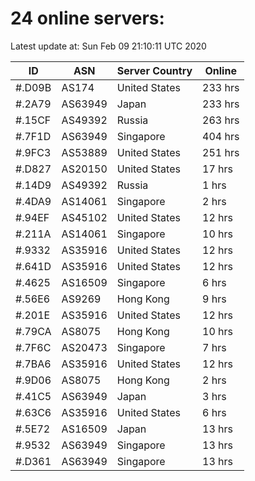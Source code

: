 # 24 online servers:

Latest update at: Sun Feb 09 21:10:11 UTC 2020

| ID | ASN | Server Country | Online |
| -- | --- | -------------- | ------ |
| #.D09B | AS174 | United States | 233 hrs |
| #.2A79 | AS63949 | Japan | 233 hrs |
| #.15CF | AS49392 | Russia | 263 hrs |
| #.7F1D | AS63949 | Singapore | 404 hrs |
| #.9FC3 | AS53889 | United States | 251 hrs |
| #.D827 | AS20150 | United States | 17 hrs |
| #.14D9 | AS49392 | Russia | 1 hrs |
| #.4DA9 | AS14061 | Singapore | 2 hrs |
| #.94EF | AS45102 | United States | 12 hrs |
| #.211A | AS14061 | Singapore | 10 hrs |
| #.9332 | AS35916 | United States | 12 hrs |
| #.641D | AS35916 | United States | 12 hrs |
| #.4625 | AS16509 | Singapore | 6 hrs |
| #.56E6 | AS9269 | Hong Kong | 9 hrs |
| #.201E | AS35916 | United States | 12 hrs |
| #.79CA | AS8075 | Hong Kong | 10 hrs |
| #.7F6C | AS20473 | Singapore | 7 hrs |
| #.7BA6 | AS35916 | United States | 12 hrs |
| #.9D06 | AS8075 | Hong Kong | 2 hrs |
| #.41C5 | AS63949 | Japan | 3 hrs |
| #.63C6 | AS35916 | United States | 6 hrs |
| #.5E72 | AS16509 | Japan | 13 hrs |
| #.9532 | AS63949 | Singapore | 13 hrs |
| #.D361 | AS63949 | Singapore | 13 hrs |

